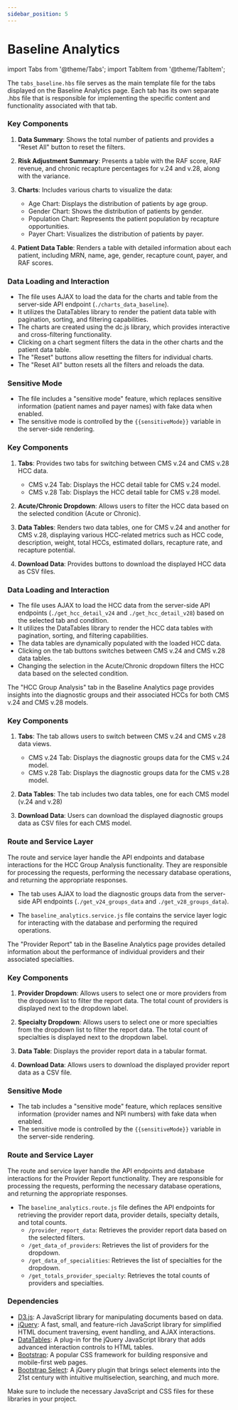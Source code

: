 ```yaml
---
sidebar_position: 5
---
```


# Baseline Analytics

import Tabs from '@theme/Tabs'; 
import TabItem from '@theme/TabItem';

The `tabs_baseline.hbs` file serves as the main template file for the tabs displayed on the Baseline Analytics page. Each tab has its own separate .hbs file that is responsible for implementing the specific content and functionality associated with that tab.

<Tabs>
<TabItem value="patient-population-analysis" label="Patient Population Analysis" default>

### Key Components

1. **Data Summary**: Shows the total number of patients and provides a "Reset All" button to reset the filters.

2. **Risk Adjustment Summary**: Presents a table with the RAF score, RAF revenue, and chronic recapture percentages for v.24 and v.28, along with the variance.

3. **Charts**: Includes various charts to visualize the data:
   - Age Chart: Displays the distribution of patients by age group.
   - Gender Chart: Shows the distribution of patients by gender.
   - Population Chart: Represents the patient population by recapture opportunities.
   - Payer Chart: Visualizes the distribution of patients by payer.

4. **Patient Data Table**: Renders a table with detailed information about each patient, including MRN, name, age, gender, recapture count, payer, and RAF scores.

### Data Loading and Interaction

- The file uses AJAX to load the data for the charts and table from the server-side API endpoint (`./charts_data_baseline`).
- It utilizes the DataTables library to render the patient data table with pagination, sorting, and filtering capabilities.
- The charts are created using the dc.js library, which provides interactive and cross-filtering functionality.
- Clicking on a chart segment filters the data in the other charts and the patient data table.
- The "Reset" buttons allow resetting the filters for individual charts.
- The "Reset All" button resets all the filters and reloads the data.

### Sensitive Mode

- The file includes a "sensitive mode" feature, which replaces sensitive information (patient names and payer names) with fake data when enabled.
- The sensitive mode is controlled by the `{{sensitiveMode}}` variable in the server-side rendering.

</TabItem>
<TabItem value="hcc-detail" label="HCC Detail">

### Key Components

1. **Tabs**: Provides two tabs for switching between CMS v.24 and CMS v.28 HCC data.
   - CMS v.24 Tab: Displays the HCC detail table for CMS v.24 model.
   - CMS v.28 Tab: Displays the HCC detail table for CMS v.28 model.

2. **Acute/Chronic Dropdown**: Allows users to filter the HCC data based on the selected condition (Acute or Chronic).

3. **Data Tables**: Renders two data tables, one for CMS v.24 and another for CMS v.28, displaying various HCC-related metrics such as HCC code, description, weight, total HCCs, estimated dollars, recapture rate, and recapture potential.

4. **Download Data**: Provides buttons to download the displayed HCC data as CSV files.

### Data Loading and Interaction

- The file uses AJAX to load the HCC data from the server-side API endpoints (`./get_hcc_detail_v24` and `./get_hcc_detail_v28`) based on the selected tab and condition.
- It utilizes the DataTables library to render the HCC data tables with pagination, sorting, and filtering capabilities.
- The data tables are dynamically populated with the loaded HCC data.
- Clicking on the tab buttons switches between CMS v.24 and CMS v.28 data tables.
- Changing the selection in the Acute/Chronic dropdown filters the HCC data based on the selected condition.

</TabItem>
<TabItem value="hcc-group-analysis" label="HCC Group Analysis">
The "HCC Group Analysis" tab in the Baseline Analytics page provides insights into the diagnostic groups and their associated HCCs for both CMS v.24 and CMS v.28 models.

### Key Components

1. **Tabs**: The tab allows users to switch between CMS v.24 and CMS v.28 data views.
   - CMS v.24 Tab: Displays the diagnostic groups data for the CMS v.24 model.
   - CMS v.28 Tab: Displays the diagnostic groups data for the CMS v.28 model.

2. **Data Tables**: The tab includes two data tables, one for each CMS model (v.24 and v.28)

3. **Download Data**: Users can download the displayed diagnostic groups data as CSV files for each CMS model.

### Route and Service Layer

The route and service layer handle the API endpoints and database interactions for the HCC Group Analysis functionality. They are responsible for processing the requests, performing the necessary database operations, and returning the appropriate responses.

- The tab uses AJAX to load the diagnostic groups data from the server-side API endpoints (`./get_v24_groups_data` and `./get_v28_groups_data`).

- The `baseline_analytics.service.js` file contains the service layer logic for interacting with the database and performing the required operations.

</TabItem>
<TabItem value="provider-report" label="Provider Report">
The "Provider Report" tab in the Baseline Analytics page provides detailed information about the performance of individual providers and their associated specialties.

### Key Components

1. **Provider Dropdown**: Allows users to select one or more providers from the dropdown list to filter the report data. The total count of providers is displayed next to the dropdown label.

2. **Specialty Dropdown**: Allows users to select one or more specialties from the dropdown list to filter the report data. The total count of specialties is displayed next to the dropdown label.

3. **Data Table**: Displays the provider report data in a tabular format.

4. **Download Data**: Allows users to download the displayed provider report data as a CSV file.

### Sensitive Mode

- The tab includes a "sensitive mode" feature, which replaces sensitive information (provider names and NPI numbers) with fake data when enabled.
- The sensitive mode is controlled by the `{{sensitiveMode}}` variable in the server-side rendering.

### Route and Service Layer

The route and service layer handle the API endpoints and database interactions for the Provider Report functionality. They are responsible for processing the requests, performing the necessary database operations, and returning the appropriate responses.

- The `baseline_analytics.route.js` file defines the API endpoints for retrieving the provider report data, provider details, specialty details, and total counts.
  - `/provider_report_data`: Retrieves the provider report data based on the selected filters.
  - `/get_data_of_providers`: Retrieves the list of providers for the dropdown.
  - `/get_data_of_specialities`: Retrieves the list of specialties for the dropdown.
  - `/get_totals_provider_specialty`: Retrieves the total counts of providers and specialties.

</TabItem>
</Tabs>

### Dependencies

- [D3.js](https://d3js.org/): A JavaScript library for manipulating documents based on data.
- [jQuery](https://jquery.com/): A fast, small, and feature-rich JavaScript library for simplified HTML document traversing, event handling, and AJAX interactions.
- [DataTables](https://datatables.net/): A plug-in for the jQuery JavaScript library that adds advanced interaction controls to HTML tables.
- [Bootstrap](https://getbootstrap.com/): A popular CSS framework for building responsive and mobile-first web pages.
- [Bootstrap Select](https://developer.snapappointments.com/bootstrap-select/): A jQuery plugin that brings select elements into the 21st century with intuitive multiselection, searching, and much more.

Make sure to include the necessary JavaScript and CSS files for these libraries in your project.